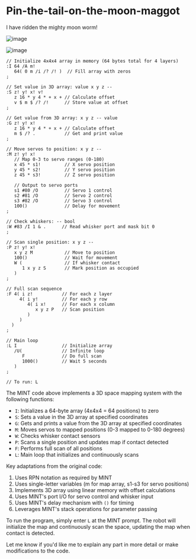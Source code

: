 # Pin-the-tail-on-the-moon-maggot
I have ridden the mighty moon worm! 

![image](https://github.com/user-attachments/assets/4f8dc1e8-83fe-4b1b-ac82-6b588faed1ab)

![image](https://github.com/user-attachments/assets/1da215c2-d7fb-4136-acff-ad82446f8f94)

```
// Initialize 4x4x4 array in memory (64 bytes total for 4 layers)
:I 64 /A m! 
   64( 0 m /i /? /! )  // Fill array with zeros
;

// Set value in 3D array: value x y z -- 
:S z! y! x! v!
   z 16 * y 4 * + x + // Calculate offset
   v $ m $ /? /!      // Store value at offset
;

// Get value from 3D array: x y z -- value
:G z! y! x!
   z 16 * y 4 * + x + // Calculate offset
   m $ /? .           // Get and print value
;

// Move servos to position: x y z --
:M z! y! x!
   // Map 0-3 to servo ranges (0-180)
   x 45 * s1!         // X servo position
   y 45 * s2!         // Y servo position
   z 45 * s3!         // Z servo position
   
   // Output to servo ports
   s1 #80 /O          // Servo 1 control
   s2 #81 /O          // Servo 2 control
   s3 #82 /O          // Servo 3 control
   100()              // Delay for movement
;

// Check whiskers: -- bool
:W #83 /I 1 & .      // Read whisker port and mask bit 0
;

// Scan single position: x y z --
:P z! y! x!
   x y z M            // Move to position
   100()              // Wait for movement
   W (                // If whisker contact
      1 x y z S       // Mark position as occupied
   )
;

// Full scan sequence
:F 4( i z!           // For each z layer
     4( i y!         // For each y row
        4( i x!      // For each x column
           x y z P   // Scan position
        )
     )
  )
;

// Main loop
:L I                 // Initialize array
   /U(               // Infinite loop
      F              // Do full scan
      1000()         // Wait 5 seconds
   )
;

// To run: L
```


The MINT code above implements a 3D space mapping system with the following functions:

- `I`: Initializes a 64-byte array (4x4x4 = 64 positions) to zero
- `S`: Sets a value in the 3D array at specified coordinates
- `G`: Gets and prints a value from the 3D array at specified coordinates
- `M`: Moves servos to mapped positions (0-3 mapped to 0-180 degrees)
- `W`: Checks whisker contact sensors
- `P`: Scans a single position and updates map if contact detected
- `F`: Performs full scan of all positions
- `L`: Main loop that initializes and continuously scans

Key adaptations from the original code:

1. Uses RPN notation as required by MINT
2. Uses single-letter variables (m for map array, s1-s3 for servo positions)
3. Implements 3D array using linear memory with offset calculations
4. Uses MINT's port I/O for servo control and whisker input
5. Uses MINT's delay mechanism with `()` for timing
6. Leverages MINT's stack operations for parameter passing

To run the program, simply enter `L` at the MINT prompt. The robot will initialize the map and continuously scan the space, updating the map when contact is detected.

Let me know if you'd like me to explain any part in more detail or make modifications to the code.
